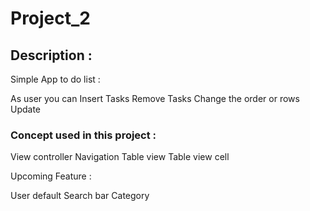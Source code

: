 # Project_2

 Description :
-
Simple App to do list :

As user you can 
Insert Tasks
Remove Tasks
Change the order or rows
Update 

 
### Concept used in this project :

View controller 
Navigation
Table view
Table view cell


Upcoming Feature :

  User default
  Search bar
  Category 
 
